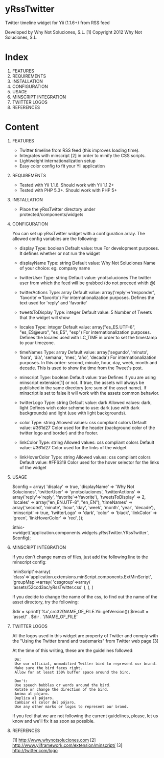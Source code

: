 yRssTwitter
===========

Twitter timeline widget for Yii (1.1.6+) from RSS feed

Developed by Why Not Soluciones, S.L. [1] 
Copyright 2012 Why Not Soluciones, S.L.


Index
=====

1. FEATURES
2. REQUIREMENTS
3. INSTALLATION
4. CONFIGURATION
5. USAGE
6. MINSCRIPT INTEGRATION
7. TWITTER LOGOS
8. REFERENCES


Content
=====

1. FEATURES

    - Twitter timeline from RSS feed (this improves loading time). 
    - Integrates with minscript [2] in order to minify the CSS scripts.
    - Lightweight internationalization setup
    - Easy color config to fit your Yii application

2. REQUIREMENTS

    - Tested with Yii 1.1.6. Should work with Yii 1.1.2+
    - Tested with PHP 5.3+. Should work with PHP 5+

3. INSTALLATION

    - Place the yRssTwitter directory under protected/components/widgets

4. CONFIGURATION
   
     You can set up yRssTwitter widget with a configuration array. 
    The allowed config variables are the following:

    - display
        Type: boolean
        Default value: true
        For development purposes. It defines whether or not run the widget

    - displayName
        Type: string
        Default value: Why Not Soluciones
        Name of your choice: eg. company name

    - twitterUser
        Type: string
        Default value: ynotsoluciones
        The twitter user from which the feed will be grabbed (do not preceed whith @)

    - twitterActions
        Type: array
        Default value: array('reply'=>'responder', 'favorite'=>'favorito')
        For internationalization purposes. Defines the text used for 'reply' and 
        'favorite'

    - tweetsToDisplay
        Type: integer
        Default value: 5
        Number of Tweets that the widget will show

    - locales
        Type: integer
        Default value: array("es_ES.UTF-8", "es_ES@euro", "es_ES", "esp")
        For internationalization purposes. Defines the locales used with LC_TIME in 
        order to set the timestamp to your timezone.

    - timeNames
        Type: array
        Default value: array('segundo', 'minuto', 'hora', 'día', 'semana', 'mes', 'año', 'decada')
        For internationalization purposes. In this order: second, minute, hour, day, 
        week, month and decade. This is used to show the time from the Tweet's post.

    - minscript
        Type: boolean
        Default value: true
        Defines if you are using minscript extension[1] or not. If true, the assets 
        will always be published in the same directory (crc sum of the asset name).
        If minscript is set to false it will work with the assets common behavior.

    - twitterLogo
        Type: string
        Default value: dark
        Allowed values: dark, light
        Defines wich color scheme to use: dark (use with dark backgrounds) and light
        (use with light backgrounds).

    - color
        Type: string
        Allowed values: css compliant colors
        Default value: #361d27
        Color used for the header (background color of the twitter logo and border) 
        and the footer.

    - linkColor
        Type: string
        Allowed values: css compliant colors
        Default value: #361d27
        Color used for the links of the widget 

    - linkHoverColor
        Type: string
        Allowed values: css compliant colors
        Default value: #FF6319
        Color used for the hover selector for the links of the widget 

5. USAGE

    $config = array(
        'display' => true, 
        'displayName' => 'Why Not Soluciones',
        'twitterUser' => 'ynotsoluciones',
        'twitterActions' => array('reply'=>'reply', 'favorite'=>'favorite'),
        'tweetsToDisplay' => 2,
        'locales' => array("en_EN.UTF-8", "en_EN"),
        'timeNames' => array('second', 'minute', 'hour', 'day', 'week', 'month', 'year', 'decade'),
        'minscript' => true,
        'twitterLogo' => 'dark',
        'color' => 'black',
        'linkColor' => 'green',
        'linkHoverColor' => 'red',
    )); 

    $this->widget('application.components.widgets.yRssTwitter.YRssTwitter', $config);

6. MINSCRIPT INTEGRATION

    If you don't change names of files, just add the following line to the minscript 
    config:

    'minScript'=>array(
        'class'=>'application.extensions.minScript.components.ExtMinScript',
        'groupMap'=>array(
            'cssgroup'=>array(
                'assets/52ccd3ac/yRssTwitter.css'
            ),
        ),
    )

    If you decide to change the name of the css, to find out the name of the asset
    directory, try the following:

    $dir = sprintf('%x',crc32(NAME_OF_FILE.Yii::getVersion())
    $result = 'asset/' . $dir . '/NAME_OF_FILE'

7. TWITTER LOGOS

    All the logos used in this widget are property of Twitter and comply with the 
    "Using the Twitter brand and trademarks" from Twitter web page [3]

    At the time of this writing, these are the guidelines followed:

        Do:
        Use our official, unmodified Twitter bird to represent our brand.
        Make sure the bird faces right.
        Allow for at least 150% buffer space around the bird.

        Don't:
        Use speech bubbles or words around the bird.
        Rotate or change the direction of the bird.
        Anima al pájaro.
        Duplica al pájaro.
        Cambiar el color del pájaro.
        Use any other marks or logos to represent our brand.

    If you feel that we are not following the current guidelines, please, let us 
    know and we'll fix it as soon as possible.

6. REFERENCES

    [1] http://www.whynotsoluciones.com
    [2] http://www.yiiframework.com/extension/minscript/
    [3] http://twitter.com/logo